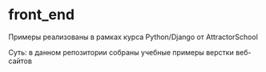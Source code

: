 # front_end

Примеры реализованы в рамках курса Python/Django от AttractorSchool

Суть: в данном репозитории собраны учебные примеры верстки веб-сайтов 

